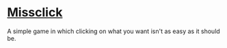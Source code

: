 # [Missclick](https://amin-pro.github.io/misclick)

A simple game in which clicking on what you want isn't as easy as it should be.
